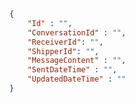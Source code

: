 ```csharp
```

```json
{
	"Id" : "",
	"ConversationId" : "",
	"ReceiverId": "",
	"ShipperId": "",
	"MessageContent" : "",
	"SentDateTime" : "",
	"UpdatedDateTime" : ""
}
```